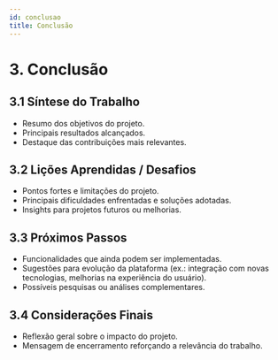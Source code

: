 ```yaml
---
id: conclusao
title: Conclusão
---
```


# 3. Conclusão

## 3.1 Síntese do Trabalho
- Resumo dos objetivos do projeto.
- Principais resultados alcançados.
- Destaque das contribuições mais relevantes.

## 3.2 Lições Aprendidas / Desafios
- Pontos fortes e limitações do projeto.
- Principais dificuldades enfrentadas e soluções adotadas.
- Insights para projetos futuros ou melhorias.

## 3.3 Próximos Passos
- Funcionalidades que ainda podem ser implementadas.
- Sugestões para evolução da plataforma (ex.: integração com novas tecnologias, melhorias na experiência do usuário).
- Possíveis pesquisas ou análises complementares.

## 3.4 Considerações Finais
- Reflexão geral sobre o impacto do projeto.
- Mensagem de encerramento reforçando a relevância do trabalho.


